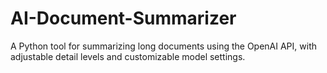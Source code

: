 # AI-Document-Summarizer
A Python tool for summarizing long documents using the OpenAI API, with adjustable detail levels and customizable model settings.
